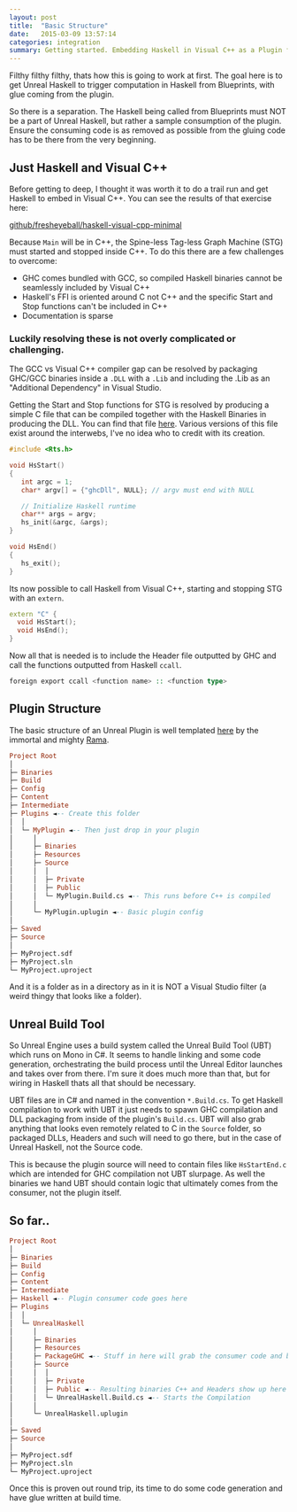 ```yaml
---
layout: post
title:  "Basic Structure"
date:   2015-03-09 13:57:14
categories: integration
summary: Getting started. Embedding Haskell in Visual C++ as a Plugin for Unreal Engine 4.
---
```


Filthy filthy filthy, thats how this is going to work at first. The goal here is to get Unreal Haskell to trigger computation in Haskell from Blueprints, with glue coming from the plugin.

So there is a separation. The Haskell being called from Blueprints must NOT be a part of Unreal Haskell, but rather a sample consumption of the plugin. Ensure the consuming code is as removed as possible from the gluing code has to be there from the very beginning.

## Just Haskell and Visual C++

Before getting to deep, I thought it was worth it to do a trail run and get Haskell to embed in Visual C++. You can see the results of that exercise here:

[github/fresheyeball/haskell-visual-cpp-minimal](https://github.com/Fresheyeball/haskell-visual-cpp-minimal)

Because `Main` will be in C++, the Spine-less Tag-less Graph Machine (STG) must started and stopped inside C++. To do this there are a few challenges to overcome:

- GHC comes bundled with GCC, so compiled Haskell binaries cannot be seamlessly included by Visual C++
- Haskell's FFI is oriented around C not C++ and the specific Start and Stop functions can't be included in C++
- Documentation is sparse

### Luckily resolving these is not overly complicated or challenging.

The GCC vs Visual C++ compiler gap can be resolved by packaging GHC/GCC binaries inside a `.DLL` with a `.Lib` and including the .Lib as an "Additional Dependency" in Visual Studio.

Getting the Start and Stop functions for STG is resolved by producing a simple C file that can be compiled together with the Haskell Binaries in producing the DLL. You can find that file [here](https://github.com/Fresheyeball/haskell-visual-cpp-minimal/blob/master/CPPHaskellSimple/HsStartEnd.c). Various versions of this file exist around the interwebs, I've no idea who to credit with its creation.

```C
#include <Rts.h>

void HsStart()
{
   int argc = 1;
   char* argv[] = {"ghcDll", NULL}; // argv must end with NULL

   // Initialize Haskell runtime
   char** args = argv;
   hs_init(&argc, &args);
}

void HsEnd()
{
   hs_exit();
}
```

Its now possible to call Haskell from Visual C++, starting and stopping STG with an `extern`.

```C++
extern "C" {
  void HsStart();
  void HsEnd();
}
```

Now all that is needed is to include the Header file outputted by GHC and call the functions outputted from Haskell `ccall`.

```haskell
foreign export ccall <function name> :: <function type>
```

## Plugin Structure

The basic structure of an Unreal Plugin is well templated [here](https://wiki.unrealengine.com/Plugin,_Functional_Code_Template_For_You) by the immortal and mighty [Rama](http://evernewjoy.net/).

```haskell
Project Root
│
├─ Binaries
├─ Build
├─ Config
├─ Content
├─ Intermediate 
├─ Plugins ◄-- Create this folder
│  │
│  └─ MyPlugin ◄-- Then just drop in your plugin
│     │
│     ├─ Binaries
│     ├─ Resources
│     ├─ Source
│     │  │
│     │  ├─ Private 
│     │  ├─ Public
│     │  └─ MyPlugin.Build.cs ◄-- This runs before C++ is compiled
│     │  
│     └─ MyPlugin.uplugin ◄-- Basic plugin config
│
├─ Saved 
├─ Source
│
├─ MyProject.sdf
├─ MyProject.sln
└─ MyProject.uproject
```

And it is a folder as in a directory as in it is NOT a Visual Studio filter (a weird thingy that looks like a folder).

## Unreal Build Tool

So Unreal Engine uses a build system called the Unreal Build Tool (UBT) which runs on Mono in C#. It seems to handle linking and some code generation, orchestrating the build process until the Unreal Editor launches and takes over from there. I'm sure it does much more than that, but for wiring in Haskell thats all that should be necessary. 

UBT files are in C# and named in the convention `*.Build.cs`. To get Haskell compilation to work with UBT it just needs to spawn GHC compilation and DLL packaging from inside of the plugin's `Build.cs`. UBT will also grab anything that looks even remotely related to C in the `Source` folder, so packaged DLLs, Headers and such will need to go there, but in the case of Unreal Haskell, not the Source code. 

This is because the plugin source will need to contain files like `HsStartEnd.c` which are intended for GHC compilation not UBT slurpage. As well the binaries we hand UBT should contain logic that ultimately comes from the consumer, not the plugin itself.

## So far..

```haskell
Project Root
│
├─ Binaries
├─ Build
├─ Config
├─ Content
├─ Intermediate 
├─ Haskell ◄-- Plugin consumer code goes here
├─ Plugins
│  │
│  └─ UnrealHaskell
│     │
│     ├─ Binaries
│     ├─ Resources
│     ├─ PackageGHC ◄-- Stuff in here will grab the consumer code and build
│     ├─ Source
│     │  │
│     │  ├─ Private 
│     │  ├─ Public ◄-- Resulting binaries C++ and Headers show up here
│     │  └─ UnrealHaskell.Build.cs ◄-- Starts the Compilation
│     │  
│     └─ UnrealHaskell.uplugin
│
├─ Saved 
├─ Source
│
├─ MyProject.sdf
├─ MyProject.sln
└─ MyProject.uproject
```

Once this is proven out round trip, its time to do some code generation and have glue written at build time.